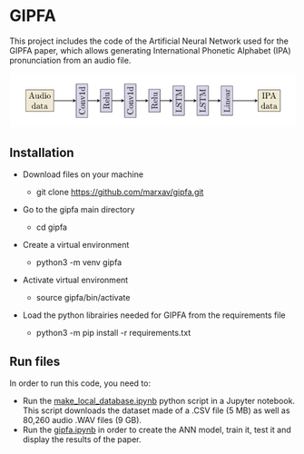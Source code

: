 # GIPFA

This project includes the code of the Artificial Neural Network used for the GIPFA paper, which allows generating International Phonetic Alphabet (IPA) pronunciation from an audio file.

![](gipfa.png?raw=true)

## Installation

* Download files on your machine
  * git clone https://github.com/marxav/gipfa.git

* Go to the gipfa main directory
  * cd gipfa

* Create a virtual environment
  * python3 -m venv gipfa

* Activate virtual environment
  * source gipfa/bin/activate

* Load the python librairies needed for GIPFA from the requirements file
  * python3 -m pip install -r requirements.txt

## Run files

In order to run this code, you need to:
* Run the [make_local_database.ipynb](make_local_database.ipynb) python script in a Jupyter notebook. This script downloads the dataset made of a .CSV file (5 MB) as well as 80,260 audio .WAV files (9 GB).
* Run the [gipfa.ipynb](gipfa.ipynb) in order to create the ANN model, train it, test it and display the results of the paper.
